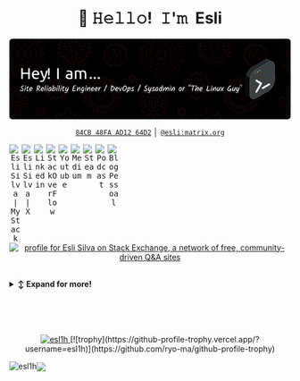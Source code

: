 <!-- Title -->
<h1 align="center" title="...and I'm happy to see you here :)">👋 𝙷𝚎𝚕𝚕𝚘! 𝙸'𝚖 Esli</h1>

<p align="center"> 
<a href="https://esli.blog.br" target="_blank">
  <img align="center" alt="Esli Silva | My Bio" src="./github-header-image.png" />
</a> 
  
</p>

<!-- Contact and keys -->
<p align="center">
<!-- <a href="mailto:   " title="Email Address"><code>  </code></a> │ --> <a href="https://keybase.io/esl1h/pgp_keys.asc?fingerprint=aeb30f179f402d37522586e584cb48faad1264d2" title="PGP Public Key"><code>84CB 48FA AD12 64D2</code></a> │ <a href="https://matrix.to/#/@esli:matrix.org" title="Matrix User ID"><code>@esli:matrix.org</code></a>
</p>

<!-- Socials -->
<p align="center">
   <kbd>
<a href="https://stackshare.io/Esl1h" target="_blank"><img align="left" alt="Esli Silva | My Stack" width="22px" src="https://cdn.jsdelivr.net/npm/simple-icons@3.1.0/icons/stackshare.svg" /></a> 
<a href="https://x.com/esl1h" target="_blank"><img align="left" alt="Esli Silva | X" width="22px" src="https://cdn.jsdelivr.net/npm/simple-icons@v3/icons/twitter.svg" /></a> 
<a href="https://www.linkedin.com/in/eslih" target="_blank"><img align="left" alt="Linkedin" width="22px" src="https://cdn.jsdelivr.net/npm/simple-icons@v3/icons/linkedin.svg" /></a> 
<a href="https://stackoverflow.com/users/4122311/esli-silva" target="_blank"><img align="left" alt="StackOverFlow" width="22px" src="https://cdn.jsdelivr.net/npm/simple-icons@3.1.0/icons/stackoverflow.svg" /></a> 
<a href="https://youtube.com/@eslih" target="_blank"><img align="left" alt="Youtube" width="22px" src="https://cdn.jsdelivr.net/npm/simple-icons@3.1.0/icons/youtube.svg" /></a> 
<a href="https://medium.com/@esl1h" target="_blank"><img align="left" alt="Medium" width="22px" src="https://cdn.jsdelivr.net/npm/simple-icons@3.1.0/icons/medium.svg" /></a> 
<a href="https://steamcommunity.com/id/esl1h" target="_blank"><img align="left" alt="Steam" width="22px" src="https://cdn.jsdelivr.net/npm/simple-icons@3.1.0/icons/steam.svg" /></a> 
<a href="https://anchor.fm/esl1h" target="_blank"><img align="left" alt="Podcast" width="22px" src="https://cdn.jsdelivr.net/npm/simple-icons@3.1.0/icons/anchor.svg" /></a> 
<a href="https://esli.blog.br/" target="_blank"><img align="left" alt="Blog Pessoal" width="22px" src="https://cdn.jsdelivr.net/npm/simple-icons@3.1.0/icons/hashnode.svg" /></a> 
  </kbd>
</p>



<p align="center">

</br>
<a href="https://stackoverflow.com/users/4122311/esli-silva" target=”_blank”><img src="https://stackexchange.com/users/flair/4974728.png" width="208" height="58" alt="profile for Esli Silva on Stack Exchange, a network of free, community-driven Q&amp;A sites" title="profile for Esli Silva on Stack Exchange, a network of free, community-driven Q&amp;A sites" /></a>

</p>
<br/>
  
<!-- Outer collapsible -->  
<details>
   <summary><b>↕️ Expand for more!</b></summary>
  
   <br>
   
<!-- About Section -->
<details>
  <summary><b>👤 About</b></summary>
    <p>
      
- 🔭 I’m currently working on **financial systems and FinTechs in Brazil**

- 🧑‍💼 Formerly Zenvia, PagSeguro, Serasa Experian, Nubank...

- 🌱 I’m currently learning **AI, LLM and some languages (V, Rust, ...)**

- 👯 I’m looking to collaborate on **FOSS projects**

- 📝 I regularly write articles on [esli.blog.br](esli.blog.br)

- 💬 Ask me about **Linux, Network, Privacy**

- 📫 How to reach me **not.announced@simplelogin.fr**

- 📄 Know about my experiences [https://www.linkedin.com/in/eslih/?locale=en_US](https://www.linkedin.com/in/eslih/?locale=en_US)

- ⚡ Trivia facts: **Bass player, KravMaga, Brazilian-born with EU-Portuguese citizenship**

    
----
  
  </p>
</details>


<!-- About github-profile-trophy -->
<details>
  <summary><b>👤 github-profile-trophy</b></summary>
    <p>

<p align="left"> <a href="https://github.com/ryo-ma/github-profile-trophy"><img src="https://github-profile-trophy.vercel.app/?username=esl1h&theme=onedark&rank=-?" alt="esl1h" /></a> </p>

    
----
  </p>
</details>


<!-- About articles -->
<details>
  <summary><b>📚 Some Articles</b></summary>
    <p>


| SRE | Artigos em Inglês | Inteligência Artificial |
|-----|-------------------|------------------------|
| [Simplicidade no SRE](https://esli.blog.br/simplicidade-no-sre) | [RTFM: Read The F\*cking Manual](https://esli.blog.br/rtfm-read-the-fcking-manual) | [Inteligência Artificial - Parte 1: Evolução, principais empresas e seu futuro](https://esli.blog.br/inteligencia-artificial-parte-1-evolucao-principais-empresas-e-seu-futuro) |
| [As documentações do SRE](https://esli.blog.br/as-documentacoes-do-sre) | [Unlocking the Power of AI, LLMs and Prompts for SREs, Sysadmins and DevOps](https://esli.blog.br/unlocking-the-power-of-ai-llms-and-prompts-for-sres-sysadmins-and-devops) | [Inteligência Artificial - Parte 2: Entenda AI generativa, redes neurais, LLMs e tokens](https://esli.blog.br/inteligencia-artificial-parte-2-entenda-ai-generativa-redes-neurais-llms-e-tokens) |
| [As monitorações do SRE](https://esli.blog.br/as-monitoracoes-do-sre) |   | [Desbloqueando o poder da AI, LLM e Prompts para SREs, Sysadmins e DevOps](https://esli.blog.br/desbloqueando-o-poder-da-ai-llm-e-prompts-para-sres-sysadmins-e-devops) |
| [Melhores práticas para SRE](https://esli.blog.br/melhores-praticas-para-sre) |   |   |
| [Docs as Code: Documentação como Código](https://esli.blog.br/docs-as-code-documentacao-como-codigo) |   |   |
| [DocOps](https://esli.blog.br/docops) |   |   |
| [SRE Product Manager](https://esli.blog.br/sre-product-manager) |   |   |
    
----
  </p>
</details>

<!-- About articles -->
<details>
  <summary><b>Github Stats</b></summary>
    <p>




</p>
    
----
  </p>
</details>

</details>



<br>
<br/>
<br>
<br/>


<!-- HASHNODE:START -->

<!-- HASHNODE:END -->

<p align="center"> 
  <a href="https://github.com/ryo-ma/github-profile-trophy"><img src="https://github-profile-trophy.vercel.app/?username=esl1h&theme=onedark&rank=-?" alt="esl1h" />
</a> 
  [![trophy](https://github-profile-trophy.vercel.app/?username=esl1h)](https://github.com/ryo-ma/github-profile-trophy)
</br>

  <a href="https://github.com/Esl1h/Esl1h"><img align="center" src="https://github-readme-stats.vercel.app/api?username=Esl1h&show_icons=true&title_color=fff&icon_color=79ff97&text_color=9f9f9f&bg_color=151515"></a> 
  <a href="https://github.com/Esl1h/Esl1h"><img align="left" src="https://github-readme-stats.vercel.app/api/top-langs?username=esl1h&show_icons=true&locale=en&layout=compact&theme=dark" alt="esl1h" /></a>

</p>
